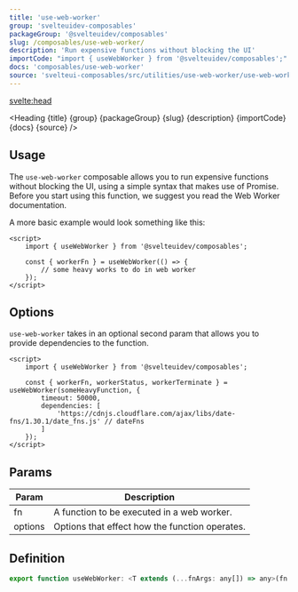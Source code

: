 ```yaml
---
title: 'use-web-worker'
group: 'svelteuidev-composables'
packageGroup: '@svelteuidev/composables'
slug: /composables/use-web-worker/
description: 'Run expensive functions without blocking the UI'
importCode: "import { useWebWorker } from '@svelteuidev/composables';"
docs: 'composables/use-web-worker'
source: 'svelteui-composables/src/utilities/use-web-worker/use-web-worker.ts'
---
```


<script lang='ts'>
    import { Demo, ComposableDemos } from '@svelteuidev/demos';
	import { Heading } from "$lib/components";
  	import { base } from '$app/paths';
</script>

<svelte:head>

  <title>{title} - SvelteUI</title>
</svelte:head>

<Heading {title} {group} {packageGroup} {slug} {description} {importCode} {docs} {source} />

## Usage

The `use-web-worker` composable allows you to run expensive functions without blocking the UI, using a simple syntax that makes use of Promise. Before you start using this function, we suggest you read the Web Worker documentation.

<Demo demo={ComposableDemos.useWebWorkerDemo.usage} />

A more basic example would look something like this:

```svelte
<script>
	import { useWebWorker } from '@svelteuidev/composables';

	const { workerFn } = useWebWorker(() => {
		// some heavy works to do in web worker
	});
</script>
```

## Options

`use-web-worker` takes in an optional second param that allows you to provide dependencies to the function.

```svelte
<script>
	import { useWebWorker } from '@svelteuidev/composables';

	const { workerFn, workerStatus, workerTerminate } = useWebWorker(someHeavyFunction, {
		timeout: 50000,
		dependencies: [
			'https://cdnjs.cloudflare.com/ajax/libs/date-fns/1.30.1/date_fns.js' // dateFns
		]
	});
</script>
```

## Params

| Param   | Description                                    |
| ------- | ---------------------------------------------- |
| fn      | A function to be executed in a web worker.     |
| options | Options that effect how the function operates. |

## Definition

```js
export function useWebWorker: <T extends (...fnArgs: any[]) => any>(fn: T, options?: WebWorkerOptions) => UseWebWorkerReturn
```
